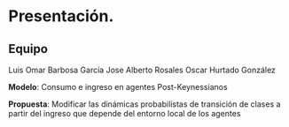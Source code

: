 # Presentación.

## Equipo
Luis Omar Barbosa García
Jose Alberto Rosales
Oscar Hurtado González

**Modelo**: Consumo e ingreso en agentes Post-Keynessianos

**Propuesta**: Modificar las dinámicas probabilistas de transición de clases a partir del ingreso que depende del entorno local de los agentes
